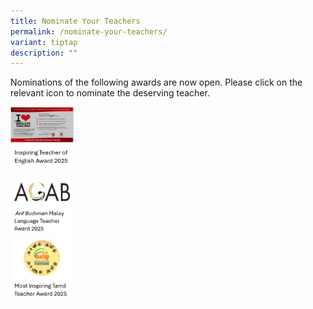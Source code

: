 ```yaml
---
title: Nominate Your Teachers
permalink: /nominate-your-teachers/
variant: tiptap
description: ""
---
```

<p>Nominations of the following awards are now open. Please click on the
relevant icon to nominate the deserving teacher.</p><a class="isomer-image-wrapper" href="https://www.chijourladyofgoodcounsel.moe.edu.sg/files/Nominate%20Your%20Teachers/tamil_teachers_award_2025.pdf"><img style="width: 20%;" height="auto" width="100%" alt="" src="/images/English_Award.png"></a>
<p></p>
<div class="isomer-image-wrapper">
<img style="width: 20%;" height="auto" width="100%" alt="" src="/images/Malay_Award.jpg">
</div><a class="isomer-image-wrapper" href="https://www.chijourladyofgoodcounsel.moe.edu.sg/files/Nominate%20Your%20Teachers/tamil_teachers_award_2025.pdf"><img style="width: 20%;" height="auto" width="100%" alt="" src="/images/Tamil_Award.png"></a>
<p></p>